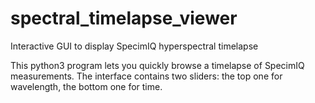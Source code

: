 # spectral_timelapse_viewer
Interactive GUI to display SpecimIQ hyperspectral timelapse

This python3 program lets you quickly browse a timelapse of SpecimIQ measurements. The interface contains two sliders: the top one for wavelength, the bottom one for time.

